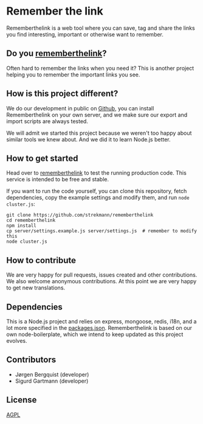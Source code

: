 Remember the link
=================

Rememberthelink is a web tool where you can save, tag and share the links you
find interesting, important or otherwise want to remember.

Do you [rememberthelink](http://rememberthelink.com)?
-----------------------------------------------------

Often hard to remember the links when you need it? This is another project
helping you to remember the important links you see.

How is this project different?
------------------------------

We do our development in public on
[Github](https://github.com/strekmann/rememberthelink), you can install
Rememberthelink on your own server, and we make sure our export and import
scripts are always tested.

We will admit we started this project because we weren't too happy about
similar tools we knew about. And we did it to learn Node.js better.

How to get started
------------------

Head over to [rememberthelink](http://rememberthelink.com) to test the running
production code. This service is intended to be free and stable.

If you want to run the code yourself, you can clone this repository, fetch
dependencies, copy the example settings and modify them, and run `node
cluster.js`:

    git clone https://github.com/strekmann/rememberthelink
    cd rememberthelink
    npm install
    cp server/settings.example.js server/settings.js  # remember to modify this
    node cluster.js

How to contribute
-----------------
We are very happy for pull requests, issues created and other contributions. We
also welcome anonymous contributions. At this point we are very happy to get
new translations.

Dependencies
------------

This is a Node.js project and relies on express, mongoose, redis, i18n, and a
lot more specified in the [packages.json](./blob/master/packages.json).
Rememberthelink is based on our own node-boilerplate, which we intend to keep
updated as this project evolves.

Contributors
------------

- Jørgen Bergquist (developer)
- Sigurd Gartmann (developer)

License
-------

[AGPL](./blob/master/LICENSE)
